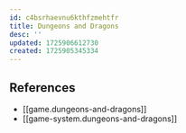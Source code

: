 ```yaml
---
id: c4bsrhaevnu6kthfzmehtfr
title: Dungeons and Dragons
desc: ''
updated: 1725906612730
created: 1725905345334
---
```


## References

- [[game.dungeons-and-dragons]]
- [[game-system.dungeons-and-dragons]]